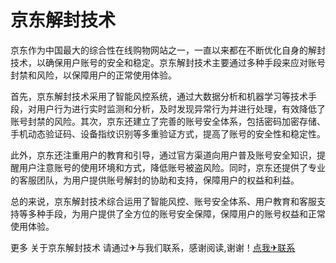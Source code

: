 # 京东解封技术

京东作为中国最大的综合性在线购物网站之一，一直以来都在不断优化自身的解封技术，以确保用户账号的安全和稳定。京东解封技术主要通过多种手段来应对账号封禁和风险，以保障用户的正常使用体验。

首先，京东解封技术采用了智能风控系统，通过大数据分析和机器学习等技术手段，对用户行为进行实时监测和分析，及时发现异常行为并进行处理，有效降低了账号封禁的风险。其次，京东还建立了完善的账号安全体系，包括密码加密存储、手机动态验证码、设备指纹识别等多重验证方式，提高了账号的安全性和稳定性。

此外，京东还注重用户的教育和引导，通过官方渠道向用户普及账号安全知识，提醒用户注意账号的使用环境和方式，降低账号被盗风险。同时，京东还提供了专业的客服团队，为用户提供账号解封的协助和支持，保障用户的权益和利益。

总的来说，京东解封技术综合运用了智能风控、账号安全体系、用户教育和客服支持等多种手段，为用户提供了全方位的账号安全保障，保障用户的账号权益和正常使用体验。

更多 关于京东解封技术 请通过✈与我们联系，感谢阅读,谢谢！[点我✈联系](https://ww.k02.cc)